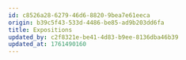 ```yaml
---
id: c8526a28-6279-46d6-8820-9bea7e61eeca
origin: b39c5f43-533d-4486-be85-ad9b203dd6fa
title: Expositions
updated_by: c2f8321e-be41-4d83-b9ee-8136dba46b39
updated_at: 1761490160
---
```

